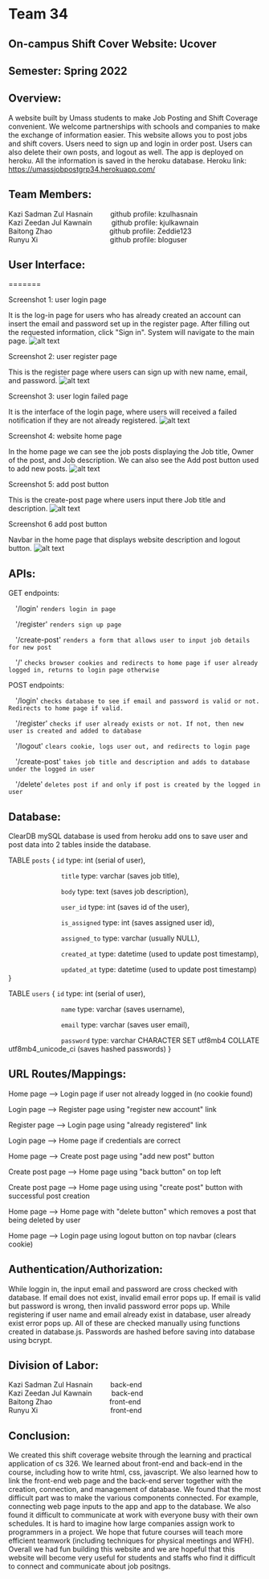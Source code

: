 # Team 34

## On-campus Shift Cover Website: Ucover

## Semester: Spring 2022

## Overview:
A website built by Umass students to make Job Posting and Shift Coverage convenient. We welcome partnerships with schools and companies to make the exchange of information easier. This website allows you to post jobs and shift covers. Users need to sign up and login in order post. Users can also delete their own posts, and logout as well. The app is deployed on heroku. All the information is saved in the heroku database. Heroku link: https://umassjobpostgrp34.herokuapp.com/

## Team Members:  
Kazi Sadman Zul Hasnain&ensp;&ensp;&ensp;&ensp;&ensp;github profile: kzulhasnain  
Kazi Zeedan Jul Kawnain&ensp;&ensp;&ensp;&ensp;&ensp;&nbsp;github profile: kjulkawnain  
Baitong Zhao  &emsp;&emsp;&emsp;&emsp;&emsp;&emsp;&ensp;&ensp;&nbsp;&nbsp;	 github profile: Zeddie123	  
Runyu Xi&ensp;&ensp;&ensp;&ensp;&ensp;&ensp;&ensp;&ensp;&ensp;&ensp;&ensp;&ensp;&ensp;&ensp;&ensp;&ensp;&ensp;&ensp;&ensp;&ensp;&nbsp;github profile: bloguser

## User Interface:

=======

Screenshot 1: user login page

It is the log-in page for users who has already created an  account can insert the email and password set up in the register page. After filling out the requested information, click "Sign in". System will navigate to the main page.
![alt text](https://github.com/kzulhasnain/cs326-final-group34/blob/main/docs/screenshots3/signin.png)


Screenshot 2: user register page

This is the register page where users can sign up with new name, email, and password.
![alt text](https://github.com/kzulhasnain/cs326-final-group34/blob/main/docs/screenshots3/signup%20detail.png)

Screenshot 3: user login failed page

It is the interface of the login page, where users will received a failed notification if they are not already registered.
![alt text](https://github.com/kzulhasnain/cs326-final-group34/blob/main/docs/screenshots3/sign%20up%20failed.png)

Screenshot 4: website home page

In the home page we can see the job posts displaying the Job title, Owner of the post, and Job description. We can also see the Add post button used to add new posts.
![alt text](https://github.com/kzulhasnain/cs326-final-group34/blob/main/docs/screenshots3/mainpage.png)

Screenshot 5: add post button

This is the create-post page where users input there Job title and description.
![alt text](https://github.com/kzulhasnain/cs326-final-group34/blob/main/docs/screenshots3/addpost.png)

Screenshot 6 add post button

Navbar in the home page that displays website description and logout button.
![alt text](https://github.com/kzulhasnain/cs326-final-group34/blob/main/docs/screenshots3/website%20about.png)

## APIs:
GET endpoints:

  &ensp;&ensp;'/login'    ```renders login in page```
  
 &ensp;&ensp;'/register'   ```renders sign up page```
  
&ensp;&ensp;'/create-post'    ```renders a form that allows user to input job details for new post```
  
  &ensp;&ensp;'/'   ```checks browser cookies and redirects to home page if user already logged in, returns to login page otherwise```
  
 POST endpoints:
 
  &ensp;&ensp;'/login'    ```checks database to see if email and password is valid or not. Redirects to home page if valid.```
  
  &ensp;&ensp;'/register'   ```checks if user already exists or not. If not, then new user is created and added to database```
  
  &ensp;&ensp;'/logout'   ```clears cookie, logs user out, and redirects to login page```
 
  &ensp;&ensp;'/create-post'    ```takes job title and description and adds to database under the logged in user```
  
  &ensp;&ensp;'/delete'   ```deletes post if and only if post is created by the logged in user```

## Database:
ClearDB mySQL database is used from heroku add ons to save user and post data into 2 tables inside the database.

TABLE `posts` {
  `id` type: int (serial of user),
  
  &emsp;&emsp;&emsp;&emsp;&emsp;&emsp;&emsp;&ensp;`title` type: varchar (saves job title),
  
  &emsp;&emsp;&emsp;&emsp;&emsp;&emsp;&emsp;&ensp;`body` type: text (saves job description),
  
  &emsp;&emsp;&emsp;&emsp;&emsp;&emsp;&emsp;&ensp;`user_id` type: int (saves id of the user),
  
  &emsp;&emsp;&emsp;&emsp;&emsp;&emsp;&emsp;&ensp;`is_assigned` type: int (saves assigned user id),
  
  &emsp;&emsp;&emsp;&emsp;&emsp;&emsp;&emsp;&ensp;`assigned_to` type: varchar (usually NULL),
  
  &emsp;&emsp;&emsp;&emsp;&emsp;&emsp;&emsp;&ensp;`created_at` type: datetime (used to update post timestamp),
  
  &emsp;&emsp;&emsp;&emsp;&emsp;&emsp;&emsp;&ensp;`updated_at` type: datetime (used to update post timestamp)
}

TABLE `users` {
  `id` type: int (serial of user),
  
  &emsp;&emsp;&emsp;&emsp;&emsp;&emsp;&emsp;&ensp;`name` type: varchar (saves username),
  
  &emsp;&emsp;&emsp;&emsp;&emsp;&emsp;&emsp;&ensp;`email` type: varchar (saves user email),
  
  &emsp;&emsp;&emsp;&emsp;&emsp;&emsp;&emsp;&ensp;`password` type: varchar CHARACTER SET utf8mb4 COLLATE utf8mb4_unicode_ci (saves hashed passwords)
}

## URL Routes/Mappings:
Home page --> Login page if user not already logged in (no cookie found)

Login page --> Register page using "register new account" link

Register page --> Login page using "already registered" link

Login page --> Home page if credentials are correct       

Home page --> Create post page using "add new post" button

Create post page --> Home page using "back button" on top left

Create post page --> Home page using using "create post" button with successful post creation

Home page --> Home page with "delete button" which removes a post that being deleted by user

Home page --> Login page using logout button on top navbar (clears cookie)




## Authentication/Authorization:
While loggin in, the input email and password are cross checked with database. If email does not exist, invalid email error pops up. If email is valid but password is wrong, then invalid password error pops up. While registering if user name and email already exist in database, user already exist error pops up. All of these are checked manually using functions created in database.js. Passwords are hashed before saving into database using bcrypt.

## Division of Labor:
Kazi Sadman Zul Hasnain&ensp;&ensp;&ensp;&ensp;&ensp;back-end  
Kazi Zeedan Jul Kawnain&ensp;&ensp;&ensp;&ensp;&ensp;&nbsp;back-end  
Baitong Zhao  &emsp;&emsp;&emsp;&emsp;&emsp;&emsp;&ensp;&ensp;&nbsp;&nbsp; front-end   
Runyu Xi&nbsp;&nbsp;&ensp;&ensp;&ensp;&ensp;&ensp;&ensp;&ensp;&ensp;&ensp;&ensp;&ensp;&ensp;&ensp;&ensp;&ensp;&ensp;&ensp;&ensp;&ensp;&nbsp;front-end

## Conclusion:

We created this shift coverage website through the learning and practical application of cs 326. We learned about front-end and back-end in the course, including how to write html, css, javascript. We also learned how to link the front-end web page and the back-end server together with the creation, connection, and management of database. We found that the most difficult part was to make the various components connected. For example, connecting web page inputs to the app and app to the database. We also found it difficult to communicate at work with everyone busy with their own schedules. It is hard to imagine how large companies assign work to programmers in a project. We hope that future courses will teach more efficient teamwork (including techniques for physical meetings and WFH). Overall we had fun building this website and we are hopeful that this website will become very useful for students and staffs who find it difficult to connect and communicate about job positngs.
